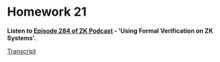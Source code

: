 # Homework 21

**Listen to [Episode 284 of ZK Podcast](https://zeroknowledge.fm/284-2/) - 'Using Formal Verification on ZK Systems'.**

[Transcript](https://assets.fireside.fm/file/fireside-images/podcasts/transcripts/6/66a36787-cf18-4f96-ba6b-d00e9f507731/episodes/4/43850abe-8db0-4ed1-85b2-6f0f770f298b/transcript.txt)